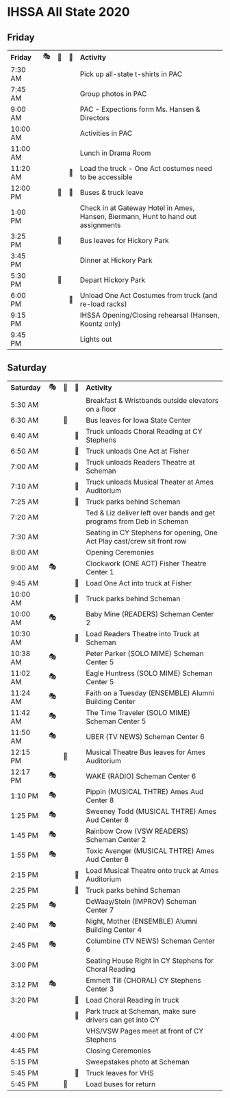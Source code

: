 # IHSSA All State 2020

## Friday

|                                                 |    |    |    |                                                         | 
|-------------------------------------------------|----|----|----|---------------------------------------------------------| 
| **Friday**                                      | 🎭 | 🚌 | 🚛 | **Activity**                                            | 
| 7:30 AM                                         |    |    |    | Pick up all-state t-shirts in PAC                       | 
| 7:45 AM                                         |    |    |    | Group photos in PAC                                     | 
| 9:00 AM                                         |    |    |    | PAC - Expections form Ms. Hansen & Directors            | 
| 10:00 AM                                        |    |    |    | Activities in PAC                                       | 
| 11:00 AM                                        |    |    |    | Lunch in Drama Room                                     | 
| 11:20 AM                                        |    |    | 🚛 | Load the truck - One Act costumes need to be accessible | 
| 12:00 PM                                        |    | 🚌 | 🚛 | Buses & truck leave                                     | 
| 1:00 PM                                         |    |    |    | Check in at Gateway Hotel in Ames, Hansen, Biermann, Hunt to hand out assignments | 
| 3:25 PM                                         |    | 🚌 |    | Bus leaves for Hickory Park                             | 
| 3:45 PM                                         |    |    |    | Dinner at Hickory Park                                  | 
| 5:30 PM                                         |    | 🚌 |    | Depart Hickory Park                                     | 
| 6:00 PM                                         |    |    | 🚛 | Unload One Act Costumes from truck (and re-load racks)  | 
| 9:15 PM                                         |    |    |    | IHSSA Opening/Closing rehearsal (Hansen, Koontz only) | 
| 9:45 PM                                         |    |    |    | Lights out                                              | 


## Saturday

|                                                                   |    |    |    |                                                                        | 
|-------------------------------------------------------------------|----|----|----|------------------------------------------------------------------------| 
| **Saturday**                                                      | 🎭 | 🚌 | 🚛 | **Activity**                                                           | 
| 5:30 AM                                                           |    |    |    | Breakfast & Wristbands outside elevators on a floor                    | 
| 6:30 AM                                                           |    | 🚌 |    | Bus leaves for Iowa State Center                                       | 
| 6:40 AM                                                           |    |    | 🚛 | Truck unloads Choral Reading at CY Stephens                            | 
| 6:50 AM                                                           |    |    | 🚛 | Truck unloads One Act at Fisher                                        | 
| 7:00 AM                                                           |    |    | 🚛 | Truck unloads Readers Theatre at Scheman                               | 
| 7:10 AM                                                           |    |    | 🚛 | Truck unloads Musical Theater at Ames Auditorium                       | 
| 7:25 AM                                                           |    |    | 🚛 | Truck parks behind Scheman                                             | 
| 7:20 AM                                                           |    |    |    | Ted & Liz deliver left over bands and get programs from Deb in Scheman | 
| 7:30 AM                                                           |    |    |    | Seating in CY Stephens for opening, One Act Play cast/crew sit front row |
| 8:00 AM                                                           |    |    |    | Opening Ceremonies                                                     | 
| 9:00 AM                                                           | 🎭 |    |    | Clockwork (ONE ACT) Fisher Theatre Center 1                            | 
| 9:45 AM                                                           |    |    | 🚛 | Load One Act into truck at Fisher                                      | 
| 10:00 AM                                                          |    |    | 🚛 | Truck parks behind Scheman                                             | 
| 10:00 AM                                                          | 🎭 |    |    | Baby Mine (READERS) Scheman Center 2                                   | 
| 10:30 AM                                                          |    |    | 🚛 | Load Readers Theatre into Truck at Scheman                             | 
| 10:38 AM                                                          | 🎭 |    |    | Peter Parker (SOLO MIME) Scheman Center 5                              | 
| 11:02 AM                                                          | 🎭 |    |    | Eagle Huntress (SOLO MIME) Scheman Center 5                            | 
| 11:24 AM                                                          | 🎭 |    |    | Faith on a Tuesday (ENSEMBLE) Alumni Building Center                   | 
| 11:42 AM                                                          | 🎭 |    |    | The Time Traveler (SOLO MIME) Scheman Center 5                         | 
| 11:50 AM                                                          | 🎭 |    |    | UBER (TV NEWS) Scheman Center 6                                        | 
| 12:15 PM                                                          |    | 🚌 |    | Musical Theatre Bus leaves for Ames Auditorium                         | 
| 12:17 PM                                                          | 🎭 |    |    | WAKE (RADIO) Scheman Center 6                                          | 
| 1:10 PM                                                           | 🎭 |    |    | Pippin (MUSICAL THTRE) Ames Aud Center 8                               | 
| 1:25 PM                                                           | 🎭 |    |    | Sweeney Todd (MUSICAL THTRE) Ames Aud Center 8                         | 
| 1:45 PM                                                           | 🎭 |    |    | Rainbow Crow (VSW READERS) Scheman Center 2                            | 
| 1:55 PM                                                           | 🎭 |    |    | Toxic Avenger (MUSICAL THTRE) Ames Aud Center 8                        | 
| 2:15 PM                                                           |    |    | 🚛 | Load Musical Theatre onto truck at Ames Auditorium                     | 
| 2:25 PM                                                           |    |    | 🚛 | Truck parks behind Scheman                                             | 
| 2:25 PM                                                           | 🎭 |    |    | DeWaay/Stein (IMPROV) Scheman Center 7                                 | 
| 2:40 PM                                                           | 🎭 |    |    | Night, Mother (ENSEMBLE) Alumni Building Center 4 | 
| 2:45 PM                                                           | 🎭 |    |    | Columbine (TV NEWS) Scheman Center 6                                   | 
| 3:00 PM                                                           |    |    |    | Seating House Right in CY Stephens for Choral Reading                  | 
| 3:12 PM                                                           | 🎭 |    |    | Emmett Till (CHORAL) CY Stephens Center 3                              | 
| 3:20 PM                                                           |    |    | 🚛 | Load Choral Reading in truck                                           | 
|                                                                   |    |    | 🚛 | Park truck at Scheman, make sure drivers can get into CY | 
| 4:00 PM                                                           |    |    |    | VHS/VSW Pages meet at front of CY Stephens                             | 
| 4:45 PM                                                           |    |    |    | Closing Ceremonies                                                     | 
| 5:15 PM                                                           |    |    |    | Sweepstakes photo at Scheman                                           | 
| 5:45 PM                                                           |    |    | 🚛 | Truck leaves for VHS                                                   | 
| 5:45 PM                                                           |    | 🚌 |    | Load buses for return                                                  | 
